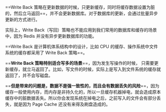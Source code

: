 ==Write Back 策略在更新数据的时候，只更新缓存，同时将缓存数据设置为脏的，然后立马返回==，并不会更新数据库。对于数据库的更新，会通过批量异步更新的方式进行。

实际上，Write Back（写回）策略也不能应用到我们常用的数据库和缓存的场景中，因为 Redis 并没有异步更新数据库的功能。

==Write Back 是计算机体系结构中的设计，比如 CPU 的缓存、操作系统中文件系统的缓存都采用了 Write Back 策略==。

==**Write Back 策略特别适合写多的场景**==，因为发生写操作的时候， 只需要更新缓存，就立马返回了。比如，写文件的时候，实际上是写入到文件系统的缓存就返回了，并不会写磁盘。

==**但是带来的问题是，数据不是强一致性的，而且会有数据丢失的风险**==，因为缓存一般使用内存，而内存是非持久化的，所以一旦缓存机器掉电，就会造成原本缓存中的脏数据丢失。所以你会发现系统在掉电之后，之前写入的文件会有部分丢失，就是因为 Page Cache 还没有来得及刷盘造成的。